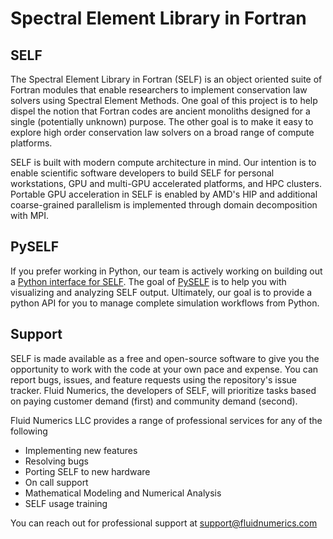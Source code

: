 # Spectral Element Library in Fortran

## SELF
The Spectral Element Library in Fortran (SELF) is an object oriented suite of Fortran modules that enable researchers to implement conservation law solvers using Spectral Element Methods. One goal of this project is to help dispel the notion that Fortran codes are ancient monoliths designed for a single (potentially unknown) purpose. The other goal is to make it easy to explore high order conservation law solvers on a broad range of compute platforms.

SELF is built with modern compute architecture in mind. Our intention is to enable scientific software developers to build SELF for personal workstations, GPU and multi-GPU accelerated platforms, and HPC clusters. Portable GPU acceleration in SELF is enabled by AMD's HIP and additional coarse-grained parallelism is implemented through domain decomposition with MPI.


## PySELF
If you prefer working in Python, our team is actively working on building out a [Python interface for SELF](https://fluidnumerics.github.io/pyself). The goal of [PySELF](https://fluidnumerics.github.io/pyself) is to help you with visualizing and analyzing SELF output. Ultimately, our goal is to provide a python API for you to manage complete simulation workflows from Python. 


## Support

SELF is made available as a free and open-source software to give you the opportunity to work with the code at your own pace and expense. You can report bugs, issues, and feature requests using the repository's issue tracker. Fluid Numerics, the developers of SELF, will prioritize tasks based on paying customer demand (first) and community demand (second).

Fluid Numerics LLC provides a range of professional services for any of the following

* Implementing new features
* Resolving bugs
* Porting SELF to new hardware
* On call support
* Mathematical Modeling and Numerical Analysis
* SELF usage training

You can reach out for professional support at [support@fluidnumerics.com](mailto:support@fluidnumerics.com)
